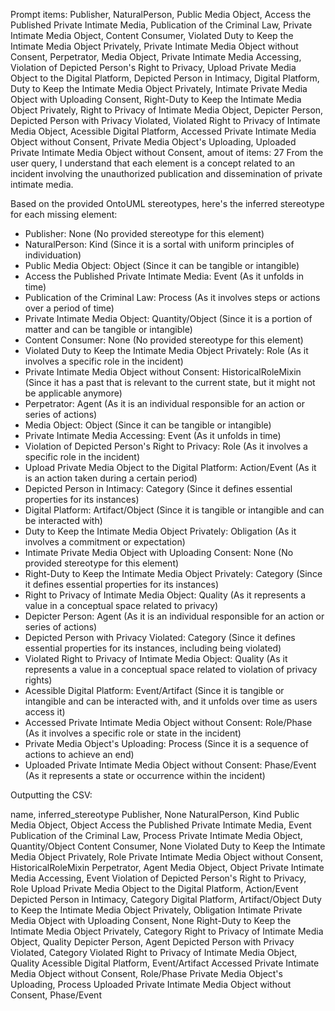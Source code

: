 Prompt items: 
Publisher, NaturalPerson, Public Media Object, Access the Published Private Intimate Media, Publication of the Criminal Law, Private Intimate Media Object, Content Consumer, Violated Duty to Keep the Intimate Media Object Privately, Private Intimate Media Object without Consent, Perpetrator, Media Object, Private Intimate Media Accessing, Violation of Depicted Person's Right to Privacy, Upload Private Media Object to the Digital Platform, Depicted Person in Intimacy, Digital Platform, Duty to Keep the Intimate Media Object Privately, Intimate Private Media Object with Uploading Consent, Right-Duty to Keep the Intimate Media Object Privately, Right to Privacy of Intimate Media Object, Depicter Person, Depicted Person with Privacy Violated, Violated Right to Privacy of Intimate Media Object, Acessible Digital Platform, Accessed Private Intimate Media Object without Consent, Private Media Object's Uploading, Uploaded Private Intimate Media Object without Consent, 
amout of items: 27
 From the user query, I understand that each element is a concept related to an incident involving the unauthorized publication and dissemination of private intimate media.

Based on the provided OntoUML stereotypes, here's the inferred stereotype for each missing element:

- Publisher: None (No provided stereotype for this element)
- NaturalPerson: Kind (Since it is a sortal with uniform principles of individuation)
- Public Media Object: Object (Since it can be tangible or intangible)
- Access the Published Private Intimate Media: Event (As it unfolds in time)
- Publication of the Criminal Law: Process (As it involves steps or actions over a period of time)
- Private Intimate Media Object: Quantity/Object (Since it is a portion of matter and can be tangible or intangible)
- Content Consumer: None (No provided stereotype for this element)
- Violated Duty to Keep the Intimate Media Object Privately: Role (As it involves a specific role in the incident)
- Private Intimate Media Object without Consent: HistoricalRoleMixin (Since it has a past that is relevant to the current state, but it might not be applicable anymore)
- Perpetrator: Agent (As it is an individual responsible for an action or series of actions)
- Media Object: Object (Since it can be tangible or intangible)
- Private Intimate Media Accessing: Event (As it unfolds in time)
- Violation of Depicted Person's Right to Privacy: Role (As it involves a specific role in the incident)
- Upload Private Media Object to the Digital Platform: Action/Event (As it is an action taken during a certain period)
- Depicted Person in Intimacy: Category (Since it defines essential properties for its instances)
- Digital Platform: Artifact/Object (Since it is tangible or intangible and can be interacted with)
- Duty to Keep the Intimate Media Object Privately: Obligation (As it involves a commitment or expectation)
- Intimate Private Media Object with Uploading Consent: None (No provided stereotype for this element)
- Right-Duty to Keep the Intimate Media Object Privately: Category (Since it defines essential properties for its instances)
- Right to Privacy of Intimate Media Object: Quality (As it represents a value in a conceptual space related to privacy)
- Depicter Person: Agent (As it is an individual responsible for an action or series of actions)
- Depicted Person with Privacy Violated: Category (Since it defines essential properties for its instances, including being violated)
- Violated Right to Privacy of Intimate Media Object: Quality (As it represents a value in a conceptual space related to violation of privacy rights)
- Acessible Digital Platform: Event/Artifact (Since it is tangible or intangible and can be interacted with, and it unfolds over time as users access it)
- Accessed Private Intimate Media Object without Consent: Role/Phase (As it involves a specific role or state in the incident)
- Private Media Object's Uploading: Process (Since it is a sequence of actions to achieve an end)
- Uploaded Private Intimate Media Object without Consent: Phase/Event (As it represents a state or occurrence within the incident)

Outputting the CSV:

name, inferred_stereotype
Publisher, None
NaturalPerson, Kind
Public Media Object, Object
Access the Published Private Intimate Media, Event
Publication of the Criminal Law, Process
Private Intimate Media Object, Quantity/Object
Content Consumer, None
Violated Duty to Keep the Intimate Media Object Privately, Role
Private Intimate Media Object without Consent, HistoricalRoleMixin
Perpetrator, Agent
Media Object, Object
Private Intimate Media Accessing, Event
Violation of Depicted Person's Right to Privacy, Role
Upload Private Media Object to the Digital Platform, Action/Event
Depicted Person in Intimacy, Category
Digital Platform, Artifact/Object
Duty to Keep the Intimate Media Object Privately, Obligation
Intimate Private Media Object with Uploading Consent, None
Right-Duty to Keep the Intimate Media Object Privately, Category
Right to Privacy of Intimate Media Object, Quality
Depicter Person, Agent
Depicted Person with Privacy Violated, Category
Violated Right to Privacy of Intimate Media Object, Quality
Acessible Digital Platform, Event/Artifact
Accessed Private Intimate Media Object without Consent, Role/Phase
Private Media Object's Uploading, Process
Uploaded Private Intimate Media Object without Consent, Phase/Event
